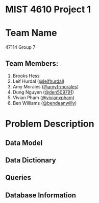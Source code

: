 # MIST 4610 Project 1

# Team Name
47114 Group 7

## Team Members:
1. Brooks Hess
2. Leif Hurdal ([@leifhurdal](https://github.com/leifhurdal))
3. Amy Morales ([@amyfrmorales](https://github.com/amyfrmorales))
4. Dung Nguyen ([@den509791](https://github.com/den50791))
5. Vivian Pham ([@vivianxpham](https://github.com/vivianxpham))
6. Ben Williams ([@bendeanwilly](https://github.com/bendeanwilly))

# Problem Description 
   
## Data Model

## Data Dictionary 

## Queries

## Database Information
